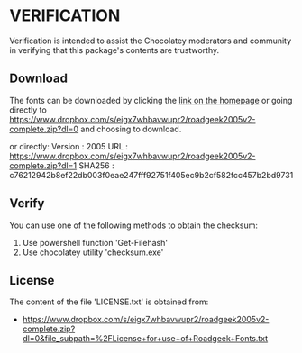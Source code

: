 # VERIFICATION
Verification is intended to assist the Chocolatey moderators and community in verifying that this package's contents are trustworthy.

## Download
The fonts can be downloaded by clicking the [link on the homepage](https://www.n1en.org/roadgeek-fonts/) or going directly to https://www.dropbox.com/s/eigx7whbavwupr2/roadgeek2005v2-complete.zip?dl=0 and choosing to download.

or directly:
Version : 2005
URL     : https://www.dropbox.com/s/eigx7whbavwupr2/roadgeek2005v2-complete.zip?dl=1
SHA256  : c76212942b8ef22db003f0eae247fff92751f405ec9b2cf582fcc457b2bd9731

## Verify
You can use one of the following methods to obtain the checksum:
1. Use powershell function 'Get-Filehash'
2. Use chocolatey utility 'checksum.exe'

## License
The content of the file 'LICENSE.txt' is obtained from:
- https://www.dropbox.com/s/eigx7whbavwupr2/roadgeek2005v2-complete.zip?dl=0&file_subpath=%2FLicense+for+use+of+Roadgeek+Fonts.txt
